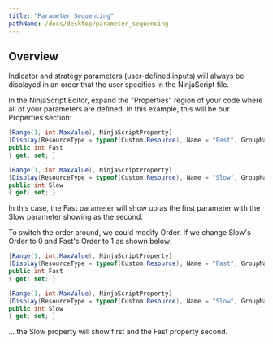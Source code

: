 ```yaml
---
title: "Parameter Sequencing"
pathName: /docs/desktop/parameter_sequencing
---
```


## Overview

Indicator and strategy parameters (user-defined inputs) will always be displayed in an order that the user specifies in the NinjaScript file.

In the NinjaScript Editor, expand the "Properties" region of your code where all of your parameters are defined. In this example, this will be our Properties section:

```csharp
[Range(1, int.MaxValue), NinjaScriptProperty]
[Display(ResourceType = typeof(Custom.Resource), Name = "Fast", GroupName = "NinjaScriptStrategyParameters", Order = 0)]
public int Fast
{ get; set; }

[Range(1, int.MaxValue), NinjaScriptProperty]
[Display(ResourceType = typeof(Custom.Resource), Name = "Slow", GroupName = "NinjaScriptStrategyParameters", Order = 1)]
public int Slow
{ get; set; }
```

In this case, the Fast parameter will show up as the first parameter with the Slow parameter showing as the second.

To switch the order around, we could modify Order. If we change Slow's Order to 0 and Fast's Order to 1 as shown below:

```csharp
[Range(1, int.MaxValue), NinjaScriptProperty]
[Display(ResourceType = typeof(Custom.Resource), Name = "Fast", GroupName = "NinjaScriptStrategyParameters", Order = 1)]
public int Fast
{ get; set; }

[Range(1, int.MaxValue), NinjaScriptProperty]
[Display(ResourceType = typeof(Custom.Resource), Name = "Slow", GroupName = "NinjaScriptStrategyParameters", Order = 0)]
public int Slow
{ get; set; }
```

... the Slow property will show first and the Fast property second.

